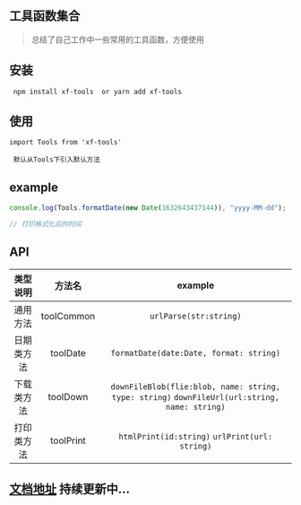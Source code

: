 ## 工具函数集合

> 总结了自己工作中一些常用的工具函数，方便使用

## 安装

```
 npm install xf-tools  or yarn add xf-tools
```

## 使用

```
import Tools from 'xf-tools'

 默认从Tools下引入默认方法
```

## example

```js
console.log(Tools.formatDate(new Date(1632643437144)), "yyyy-MM-dd");

// 打印格式化后的时间
```

## API

|  类型说明  |   方法名   |                                            example                                            |
| :--------: | :--------: | :-------------------------------------------------------------------------------------------: |
|  通用方法  | toolCommon |                                    `urlParse(str:string)`                                     |
| 日期类方法 |  toolDate  |                            `formatDate(date:Date, format: string)`                            |
| 下载类方法 |  toolDown  | `downFileBlob(flie:blob, name: string, type: string)` `downFileUrl(url:string, name: string)` |
| 打印类方法 | toolPrint  |                        `htmlPrint(id:string)` `urlPrint(url: string)`                         |

## [文档地址](https://wxfwill.github.io/xf-tools/) 持续更新中...
